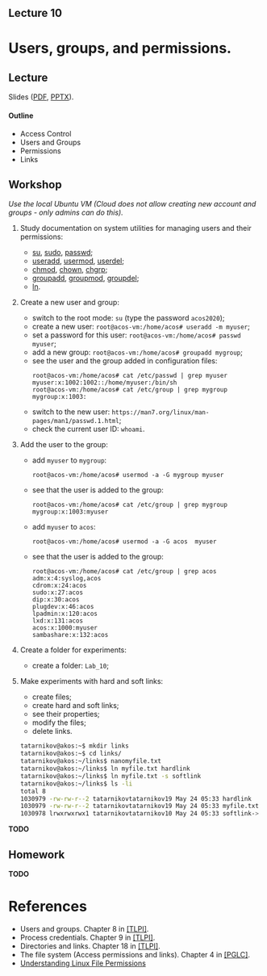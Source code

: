 Lecture 10
---

# Users, groups, and permissions.

## Lecture

Slides ([PDF](OS_Lecture_10.pdf), [PPTX](OS_Lecture_10.pptx)).

#### Outline

* Access Control
* Users and Groups
* Permissions
* Links

## Workshop

_Use the local Ubuntu VM (Cloud does not allow creating new account and groups - only admins can do this)._

1. Study documentation on system utilities for managing users and their permissions:
   * [su](https://man7.org/linux/man-pages/man1/su.1.html),
     [sudo](https://man7.org/linux/man-pages/man8/sudo.8.html),
     [passwd](https://man7.org/linux/man-pages/man1/passwd.1.html);
   * [useradd](https://man7.org/linux/man-pages/man8/useradd.8.html),
     [usermod](https://man7.org/linux/man-pages/man8/usermod.8.html),
     [userdel](https://man7.org/linux/man-pages/man8/userdel.8.html);
   * [chmod](https://man7.org/linux/man-pages/man1/chmod.1.html),
     [chown](https://man7.org/linux/man-pages/man1/chown.1.html),
     [chgrp](https://man7.org/linux/man-pages/man1/chgrp.1.html);
   * [groupadd](https://man7.org/linux/man-pages/man8/groupadd.8.html),
     [groupmod](https://man7.org/linux/man-pages/man8/groupmod.8.html),
     [groupdel](https://man7.org/linux/man-pages/man8/groupdel.8.html);
   * [ln](https://man7.org/linux/man-pages/man1/ln.1.html).

1. Create a new user and group:
   * switch to the root mode: `su` (type the password `acos2020`);
   * create a new user: `root@acos-vm:/home/acos# useradd -m myuser`;
   * set a password for this user: `root@acos-vm:/home/acos# passwd myuser`;
   * add a new group: `root@acos-vm:/home/acos# groupadd mygroup`;
   * see the user and the group added in configuration files:
     ```
     root@acos-vm:/home/acos# cat /etc/passwd | grep myuser
     myuser:x:1002:1002::/home/myuser:/bin/sh 
     root@acos-vm:/home/acos# cat /etc/group | grep mygroup
     mygroup:x:1003:
     ```
   * switch to the new user: `https://man7.org/linux/man-pages/man1/passwd.1.html`;
   * check the current user ID: `whoami`.

1. Add the user to the group:
   * add `myuser` to `mygroup`:
     ```
     root@acos-vm:/home/acos# usermod -a -G mygroup myuser
     ```
   * see that the user is added to the group:
     ```
     root@acos-vm:/home/acos# cat /etc/group | grep mygroup
     mygroup:x:1003:myuser
     ```
   * add `myuser` to `acos`:
     ```
     root@acos-vm:/home/acos# usermod -a -G acos  myuser
     ```
   * see that the user is added to the group:
     ```
     root@acos-vm:/home/acos# cat /etc/group | grep acos
     adm:x:4:syslog,acos
     cdrom:x:24:acos
     sudo:x:27:acos
     dip:x:30:acos
     plugdev:x:46:acos
     lpadmin:x:120:acos
     lxd:x:131:acos
     acos:x:1000:myuser
     sambashare:x:132:acos
     ```

1. Create a folder for experiments:
   * create a folder: `Lab_10`;

1. Make experiments with hard and soft links:
      * create files;
      * create hard and soft links;
      * see their properties;
      * modify the files;
      * delete links.
   ```bash
   tatarnikov@akos:~$ mkdir links
   tatarnikov@akos:~$ cd links/
   tatarnikov@akos:~/links$ nanomyfile.txt
   tatarnikov@akos:~/links$ ln myfile.txt hardlink
   tatarnikov@akos:~/links$ ln myfile.txt -s softlink
   tatarnikov@akos:~/links$ ls -li
   total 8
   1030979 -rw-rw-r--2 tatarnikovtatarnikov19 May 24 05:33 hardlink
   1030979 -rw-rw-r--2 tatarnikovtatarnikov19 May 24 05:33 myfile.txt
   1030978 lrwxrwxrwx1 tatarnikovtatarnikov10 May 24 05:33 softlink-> myfile.txt
   ```

__TODO__

## Homework

__TODO__

# References

* Users and groups. Chapter 8 in [[TLPI]](../../books.md).
* Process credentials. Chapter 9 in [[TLPI]](../../books.md).
* Directories and links. Chapter 18 in [[TLPI]](../../books.md).
* The file system (Access permissions and links). Chapter 4 in [[PGLC]](../../books.md).
* [Understanding Linux File Permissions](
  https://www.linux.com/training-tutorials/understanding-linux-file-permissions/)
